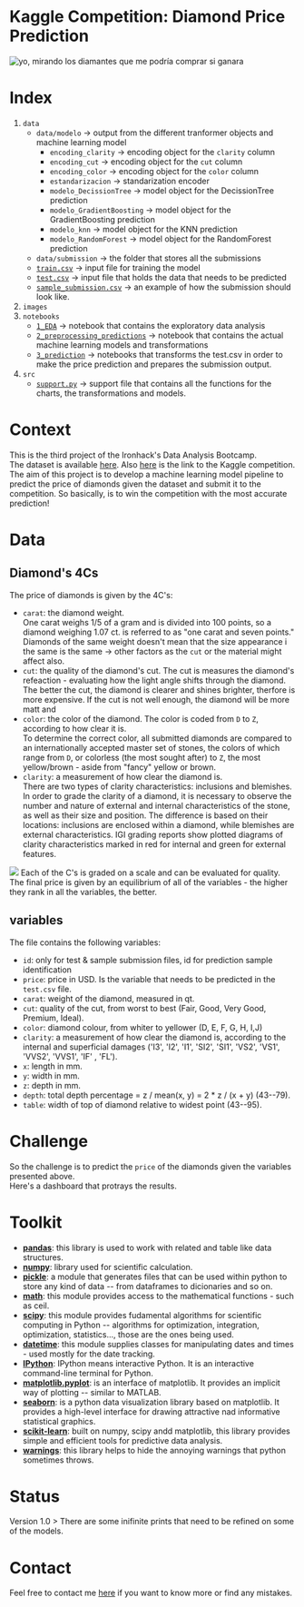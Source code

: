 # Kaggle Competition: Diamond Price Prediction

![yo, mirando los diamantes que me podría comprar si ganara](https://upload.wikimedia.org/wikipedia/commons/thumb/c/cd/Audrey_Hepburn_in_Breakfast_at_Tiffany%27s.jpg/640px-Audrey_Hepburn_in_Breakfast_at_Tiffany%27s.jpg)

# Index

1. `data`
    - `data/modelo` -> output from the different tranformer objects and machine learning model
        - `encoding_clarity` -> encoding object for the `clarity` column
        - `encoding_cut` -> encoding object for the `cut` column
        - `encoding_color` -> encoding object for the `color` column
        - `estandarizacion` -> standarization encoder 
        - `modelo_DecissionTree` -> model object for the DecissionTree prediction
        - `modelo_GradientBoosting` -> model object for the GradientBoosting prediction
        - `modelo_knn` -> model object for the KNN prediction
        - `modelo_RandomForest` -> model object for the RandomForest prediction
    - `data/submission` -> the folder that stores all the submissions
    - [`train.csv`](data/train.csv) -> input file for training the model
    - [`test.csv`](data/test.csv) -> input file that holds the data that needs to be predicted
    - [`sample_submission.csv`](data/sample_submission.csv) -> an example of how the submission should look like.
2. `images`
3. `notebooks`
    - [`1_EDA`](notebooks/1_EDA.ipynb) -> notebook that contains the exploratory data analysis
    - [`2_preprocessing_predictions`](notebooks/2_preprorcessing_predictions.ipynb) -> notebook that contains the actual machine learning models and transformations
    - [`3_prediction`](notebooks/3_prediction.ipynb) -> notebooks that transforms the test.csv in order to make the price prediction and prepares the submission output.
4. `src`
    - [`support.py`](src/support.py) -> support file that contains all the functions for the charts, the transformations and models.

# Context

This is the third project of the Ironhack's Data Analysis Bootcamp.
<br>The dataset is available [here](https://www.kaggle.com/competitions/diamonds-datamad1022/data). Also [here](https://www.kaggle.com/competitions/diamonds-datamad1022) is the link to the Kaggle competition.
<br>The aim of this project is to develop a machine learning model pipeline to predict the price of diamonds given the dataset and submit it to the competition. So basically, is to win the competition with the most accurate prediction!

# Data

## Diamond's 4Cs
The price of diamonds is given by the 4C's:
- `carat`: the diamond weight. 
<br>One carat weighs 1/5 of a gram and is divided into 100 points, so a diamond weighing 1.07 ct. is referred to as "one carat and seven points."
<br>Diamonds of the same weight doesn't mean that the size appearance i the same is the same -> other factors as the `cut` or the material might affect also.
- `cut`: the quality of the diamond's cut. The cut is measures the diamond's refeaction - evaluating how the light angle shifts through the diamond. The better the cut, the diamond is clearer and shines brighter, therfore is more expensive. If the cut is not well enough, the diamond will be more matt and
- `color`: the color of the diamond. The color is coded from `D` to `Z`, according to how clear it is. 
<br>To determine the correct color, all submitted diamonds are compared to an internationally accepted master set of stones, the colors of which range from `D`, or colorless (the most sought after) to `Z`, the most yellow/brown - aside from "fancy" yellow or brown.
- `clarity`: a measurement of how clear the diamond is.
<br>There are two types of clarity characteristics: inclusions and blemishes. In order to grade the clarity of a diamond, it is necessary to observe the number and nature of external and internal characteristics of the stone, as well as their size and position. The difference is based on their locations: inclusions are enclosed within a diamond, while blemishes are external characteristics. IGI grading reports show plotted diagrams of clarity characteristics marked in red for internal and green for external features.

![](https://www.igi.org/assets/images/diamond-4cs.jpg)
Each of the C's is graded on a scale and can be evaluated for quality. The final price is given by an equilibrium of all of the variables - the higher they rank in all the variables, the better.


## variables
The file contains the following variables:
- `id`: only for test & sample submission files, id for prediction sample identification
- `price`: price in USD. Is the variable that needs to be predicted in the `test.csv` file.
- `carat`: weight of the diamond, measured in qt.
- `cut`: quality of the cut, from worst to best (Fair, Good, Very Good, Premium, Ideal).
- `color`: diamond colour, from whiter to yellower (D, E, F, G, H, I,J)
- `clarity`: a measurement of how clear the diamond is, according to the internal and superficial damages ('I3', 'I2', 'I1', 'SI2', 'SI1', 'VS2', 'VS1', 'VVS2', 'VVS1', 'IF' , 'FL').
- `x`: length in mm.
- `y`: width in mm.
- `z`: depth in mm.
- `depth`: total depth percentage = z / mean(x, y) = 2 * z / (x + y) (43--79).
- `table`: width of top of diamond relative to widest point (43--95).

# Challenge

So the challenge is to predict the `price` of the diamonds given the variables presented above.
<br>Here's a dashboard that protrays the results.

# Toolkit

- [**pandas**](https://pypi.org/project/pandas/): this library is used to work with related and table like data structures.
- [**numpy**](https://pypi.org/project/numpy/): library used for scientific calculation.
- [**pickle**](https://docs.python.org/3/library/pickle.html): a module that generates files that can be used within python to store any kind of data -- from dataframes to dicionaries and so on.
- [**math**](https://docs.python.org/3/library/math.html): this module provides access to the mathematical functions - such as ceil.
- [**scipy**](https://scipy.org/): this module provides fudamental algorithms for scientific computing in Python -- algorithms for optimization, integration, optimization, statistics..., those are the ones being used.
- [**datetime**](https://docs.python.org/3/library/datetime.html): this module supplies classes for manipulating dates and times - used mostly for the date tracking.
- [**IPython**](https://ipython.readthedocs.io/en/stable/api/generated/IPython.display.html): IPython means interactive Python. It is an interactive command-line terminal for Python.
- [**matplotlib.pyplot**](https://matplotlib.org/3.5.3/api/_as_gen/matplotlib.pyplot.html): is an interface of matplotlib. It provides an implicit way of plotting -- similar to MATLAB.
- [**seaborn**](https://seaborn.pydata.org/): is a python data visualization library based on matplotlib. It provides a high-level interface for  drawing attractive nad informative statistical graphics.
- [**scikit-learn**](https://scikit-learn.org/stable/): built on numpy, scipy andd matplotlib, this library provides simple and efficient tools for predictive data analysis.
- [**warnings**](https://docs.python.org/3/library/warnings.html): this library helps to hide the annoying warnings that python sometimes throws.

# Status

Version 1.0 > There are some inifinite prints that need to be refined on some of the models. 

# Contact

Feel free to contact me [here](mailto:annassanchez@gmail.com) if you want to know more or find any mistakes.